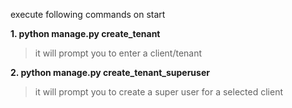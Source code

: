 execute following commands on start

<b>1. python manage.py create_tenant</b>
> it will prompt you to enter a client/tenant


<b>2. python manage.py create_tenant_superuser</b>
> it will prompt you to create a super user for a selected client

